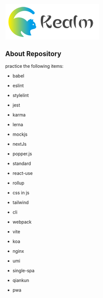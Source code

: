 ![logo](./shared/static/imgs/logo-kealm.png)

## About Repository

practice the following items:

- babel

- eslint

- stylelint

- jest

- karma

- lerna

- mockjs

- nextJs

- popper.js

- standard

- react-use

- rollup

- css in js

- tailwind

- cli

- webpack

- vite

- koa

- nginx

- umi

- single-spa

- qiankun

- pwa